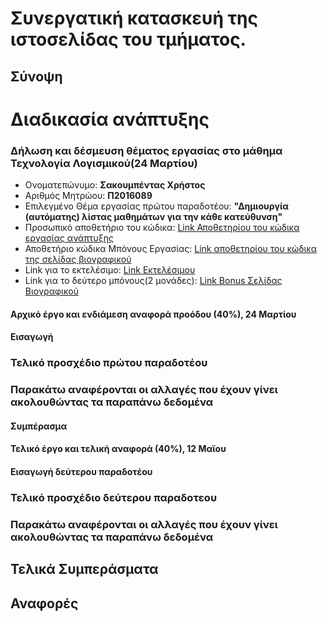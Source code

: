 # Συνεργατική κατασκευή της ιστοσελίδας του τμήματος.
## Σύνοψη

# Διαδικασία ανάπτυξης

### Δήλωση και δέσμευση θέματος εργασίας στο μάθημα Τεχνολογία Λογισμικού(24 Μαρτίου)

*  Ονοματεπώνυμο: **Σακουμπέντας Χρήστος**
*  Αριθμός Μητρώου: **Π2016089**
*  Επιλεγμένο Θέμα εργασίας πρώτου παραδοτέου: **"Δημιουργία (αυτόματης) λίστας μαθημάτων για την κάθε κατεύθυνση"**
*  Προσωπικό αποθετήριο του κώδικα: [Link Αποθετηρίου του κώδικα εργασίας ανάπτυξης](https://github.com/csakou/site)
*  Αποθετήριο κώδικα Μπόνους Εργασίας: [Link αποθετηρίου του κώδικα της σελίδας βιογραφικού](https://github.com/csakou/resume)
*  Link για το εκτελέσιμο: [Link Εκτελέσιμου](https://csakou.github.io/site)
*  Link για το δεύτερο μπόνους(2 μονάδες): [Link Bonus Σελίδας Βιογραφικού](https://csakou.github.io/resume)

#### Αρχικό έργο και ενδιάμεση αναφορά προόδου (40%), 24 Μαρτίου

#### Εισαγωγή

### Τελικό προσχέδιο πρώτου παραδοτέου

### Παρακάτω αναφέρονται οι αλλαγές που έχουν γίνει ακολουθώντας τα παραπάνω δεδομένα

#### Συμπέρασμα

#### Τελικό έργο και τελική αναφορά (40%), 12 Μαϊου

#### Εισαγωγή δεύτερου παραδοτέου

### Τελικό προσχέδιο δεύτερου παραδοτεου

### Παρακάτω αναφέρονται οι αλλαγές που έχουν γίνει ακολουθώντας τα παραπάνω δεδομένα

## Τελικά Συμπεράσματα

## Αναφορές
